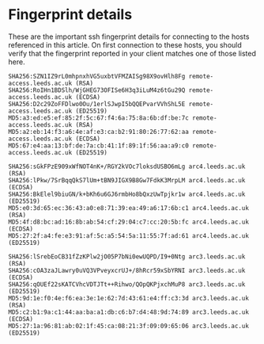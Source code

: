 # Fingerprint details

These are the important ssh fingerprint details for connecting to the hosts referenced in this article. On first connection to these hosts, you should verify that the fingerprint reported in your client matches one of those listed here.

```
SHA256:SZN1IZ9rL0mhpnxhVG5uxbtVFMZAISg98X9ovHlh8Fg remote-access.leeds.ac.uk (RSA)
SHA256:RoIHn1BDSlh/WjGHEG73OFISe6H3q3iLuM4z6tGu29Q remote-access.leeds.ac.uk (ECDSA)
SHA256:D2c29ZoFFDlwo0Ou/1erlSJwpI5bQQEPvarVVhShL5E remote-access.leeds.ac.uk (ED25519)
MD5:a3:ed:e5:ef:85:2f:5c:67:f4:6a:75:8a:6b:df:be:7c remote-access.leeds.ac.uk (RSA)
MD5:a2:eb:14:f3:a6:4e:af:e3:ca:b2:91:80:26:77:62:aa remote-access.leeds.ac.uk (ECDSA)
MD5:67:e4:aa:13:bf:de:7a:cb:41:1f:89:1f:56:aa:a9:c0 remote-access.leeds.ac.uk (ED25519)

SHA256:sGkFPzE909xWfNOT4nK+/RGY2kVOc7loksdUSBO6mLg arc4.leeds.ac.uk (RSA)
SHA256:lPkw/7SrBqqQkS7lUm+tBN9JIGX9B8Gw7FdkK3MrpLM arc4.leeds.ac.uk (ECDSA)
SHA256:BkElel9biuGN/k+bKh6u6GJ6rmbHo8bQxzUwTpjkr1w arc4.leeds.ac.uk (ED25519)
MD5:e0:3d:65:ec:36:43:a0:e8:71:39:ea:49:a6:17:6b:c1 arc4.leeds.ac.uk (RSA)
MD5:4f:d8:bc:ad:16:8b:ab:54:cf:29:04:c7:cc:20:5b:fc arc4.leeds.ac.uk (ECDSA)
MD5:27:2f:a4:fe:e3:91:af:5c:a5:54:5a:11:55:7f:ad:61 arc4.leeds.ac.uk (ED25519)

SHA256:lSrebEoCB31fZzKPlw2jO05P7bNi0ewUQPD/I9+0Ntg arc3.leeds.ac.uk (RSA)
SHA256:cOA3zaJLawry0uVQ3VPveyxcrUJ+/8hRcr59xSbYRNI arc3.leeds.ac.uk (ECDSA)
SHA256:qOUEf22sKATCVhcVDTJTt++Rihwo/QOpQKPjxchMuP8 arc3.leeds.ac.uk (ED25519)
MD5:9d:1e:f0:4e:f6:ea:3e:1e:62:7d:43:61:e4:ff:c3:3d arc3.leeds.ac.uk (RSA)
MD5:c2:b1:9a:c1:44:aa:ba:a1:db:c6:b7:d4:48:9d:74:89 arc3.leeds.ac.uk (ECDSA)
MD5:27:1a:96:81:ab:02:1f:45:ca:08:21:3f:09:09:65:06 arc3.leeds.ac.uk (ED25519)
```
